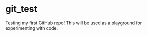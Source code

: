 # git_test
Testing my first GitHub repo!
This will be used as a playground for experimenting with code.